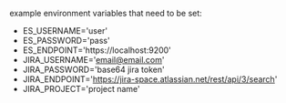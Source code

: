 example environment variables that need to be set:

- ES_USERNAME='user'
- ES_PASSWORD='pass'
- ES_ENDPOINT='https://localhost:9200'
- JIRA_USERNAME='email@email.com'
- JIRA_PASSWORD='base64 jira token'
- JIRA_ENDPOINT='https://jira-space.atlassian.net/rest/api/3/search'
- JIRA_PROJECT='project name' 
